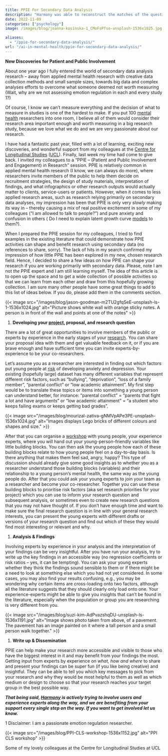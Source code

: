 ```yaml
---
title: PPIE For Secondary Data Analysis
description: "Harmony was able to reconstruct the matches of the questionnaire harmonisation tool developed by McElroy et al in 2020 with the following AUC scores: chil..."
date: 2022-11-09
categories: ["psychology"]
image: /images/blog/joanna-kosinska-1_CMoFsPfso-unsplash-1536x1025.jpg

aliases:
  - "/ppie-for-secondary-data-analysis/"
url: "/ai-in-mental-health/ppie-for-secondary-data-analysis/"
---
```


**New Discoveries** **for Patient and Public Involvement**

About one year ago I fully entered the world of secondary data analysis research – away from applied mental health research with creative data collection methods and small sample sizes, towards big data and complex analyses efforts to overcome what someone deemed not worth measuring (Wait, why are we not assessing emotion regulation in each and every study 1?) 

Of course, I know we can’t measure everything and the decision of what to measure in studies is one of the hardest to make. If you put 100 [mental health](/ai-in-mental-health/) researchers into one room, I believe all of them would consider their research area important enough and worth measuring in a big research study, because we love what we do and we are very passionate about our research. 

I have had a fantastic past year, filled with a lot of learning, exciting new discoveries, and wonderful support from my colleagues at the [Centre for Longitudinal Studies](https://cls.ucl.ac.uk/about/) ([UCL](https://ucl.ac.uk)). Finally, last week my time had come to give back. I invited my colleagues to a “PPIE – (Patient and Public Involvement and Engagement) in Research” session. PPIE is relatively common in applied mental health research (I know, we can always do more), where researchers invite members of the public to help them decide on recruitment strategies, the design of study materials, interpretation of findings, and what infographics or other research outputs would actually matter to clients, service-users or patients. However, when it comes to less applied research areas, such as research relying primarily on secondary data analyses, my impression has been that PPIE is only very *slowly* making its way in – thereby causing a mix of real positive excitement in some of my colleagues (“I am allowed to talk to people?”) and pure anxiety and confusion in others ( Do I need to explain latent growth curve [models](https://harmonydata.ac.uk/semantic-text-matching-with-deep-learning-transformer-models) to them?).

When I prepared the PPIE session for my colleagues, I tried to find examples in the existing literature that could demonstrate how PPIE activities can shape and benefit research using secondary data (no references to share, sorry). The lack of hits in my search confirmed my impression of how little PPIE has been explored in my new, chosen research field. Hence, I decided to share a few ideas on how PPIE can shape your research if you are working primarily with secondary data. Please, note I am not *the* PPIE expert and I am still learning myself. The idea of this article is to open up the space and to get a wide collection of possible activities so that we can learn from each other and draw from this hopefully growing collection. I am sure many other people have some great things to add to this list of ideas below. If you do, please add them in the comments section.

{{< image src="/images/blog/jason-goodman-m2TU2gfqSeE-unsplash-ls-1-1536x1024.jpg" alt="Picture shows white wall with orange sticky notes. A person is in front of the wall and points at one of the notes" >}}


1. **Developing your [project](https://fastdatascience.com/starting-a-data-science-project), proposal, and research question**

There are a lot of great opportunities to involve members of the public or experts by experience in the early stages of your [research](/ai-in-mental-health/research-funders-ai-governance). You can share your proposal idea with them and get valuable feedback on it, or if you are brave enough and have sufficient time you can invite experts-by-experience to be your co-researchers. 

Let’s assume you as a researcher are interested in finding out which factors put young people at [risk](https://fastdatascience.com/how-can-we-assess-the-risk-of-a-clinical-trial-using-ai) of developing anxiety and depression. Your existing (hopefully large) dataset has many different variables that represent different risk factors, such as “bullying”, “deprivation”, “loss of a family member”, “parental conflict” or “low academic attainment”. My first step would be to translate these topics or items into something a young person can understand better, for instance: “parental conflict” = “parents that fight a lot and have arguments” or “low academic attainment” = “a student who keeps failing exams or keeps getting bad grades”. 

{{< image src="/images/blog/mourizal-zativa-gNMVpAPe3PE-unsplash-1536x1024.jpg" alt="Images displays Lego bricks of different colours and shapes and size." >}}


After that you can organise a [workshop](https://harmonydata.ac.uk/harmony-tidal-workshop) with young people, your experience experts, where you will hand out your young-person-friendly variables like little building blocks. You can then ask the young people how each of these building blocks relate to how young people feel on a day-to-day basis. Is there anything that makes them feel sad, angry, happy? This type of discussion should already give some good insights as to whether you as a researcher understand those building blocks (variables) and their relationship to a young person’s mental health, the same way as the young people do. After that you could ask your young experts to join your team as a researcher and become your co-researcher. Together you can use these building blocks to prioritise risk factors (aka set research priorities for your project) which you can use to inform your research question and subsequent analysis, or sometimes even to create new research questions that you may not have thought of. If you don’t have enough time and want to make sure the final research question is in line with your general research interests, you can present the young experts with different drafts or versions of your research question and find out which of these they would find most interesting or relevant and why. 

1. **Analysis & Findings**

Involving experts by experience in your analysis and the interpretation of your findings can be very insightful. After you have run your analysis, try to write up the key findings in an accessible way (no regression coefficients or risk ratios – yes, it can be tempting). You can ask your young experts whether they think the findings sound sensible to them or if there might be a need to look at something else which you had not yet considered. In some cases, you may also find your results confusing, e.g., you may be wondering why certain items are cross-loading onto two factors, although all the literature suggests that they should clearly only load onto one. Your experience-experts might be able to give you insights that can’t be found in the literature, especially when the population or group you are researching is very different from you. 

{{< image src="/images/blog/suzi-kim-AdPvazshqDU-unsplash-ls-1536x1191.jpg" alt="Image shows photo taken from above, of a pavement. The pavement has an image painted on it where a tall person and a small person walk together." >}}


1. **Write up & Dissemination**

PPIE can help make your research more accessible and visible to those who have the biggest interest in it and may benefit from your findings the most. Getting input from experts by experience on *what, how and where* to share and present your findings can be super fun (if you like being creative) and insightful. They can be able to tell you which key messages to pick from your research and why they would be most helpful to them as well as which medium or design to choose so that your research reaches your target group in the best possible way. 

***That being said, [Harmony](https://harmonydata.ac.uk/) is actively trying to involve users and experience experts along the way, and we are benefiting from your support every single step on the way. If you want to get involved let us know.*** 

1 Disclaimer: I am a passionate emotion regulation researcher.

{{< image src="/images/blog/PPI-CLS-workshop-1536x1152.jpg" alt="PPI CLS workshop" >}}

Some of my lovely colleagues at the Centre for Longitudinal Studies at UCL
